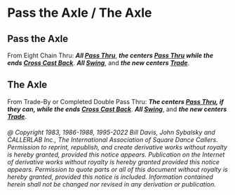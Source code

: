 
# Pass the Axle / The Axle

## Pass the Axle

From Eight Chain Thru:
***All [Pass Thru](../b1/pass_thru.md)***,
***the centers [Pass Thru](../b1/pass_thru.md) 
while the ends [Cross Cast Back](cast_back.md)***.
***All [Swing](../a2/slip.md)***,
and ***the new centers [Trade](../b2/trade.md)***.

## The Axle

From Trade-By or Completed Double Pass Thru:
***The centers [Pass Thru](../b1/pass_thru.md), if they can,
while the ends [Cross Cast Back](cast_back.md)***.
***All [Swing](../a2/slip.md)***,
and ***the new centers [Trade](../b2/trade.md)***.

###### @ Copyright 1983, 1986-1988, 1995-2022 Bill Davis, John Sybalsky and CALLERLAB Inc., The International Association of Square Dance Callers. Permission to reprint, republish, and create derivative works without royalty is hereby granted, provided this notice appears. Publication on the Internet of derivative works without royalty is hereby granted provided this notice appears. Permission to quote parts or all of this document without royalty is hereby granted, provided this notice is included. Information contained herein shall not be changed nor revised in any derivation or publication.

<!-- Parts
PasstheAxle1
PasstheAxle2
PasstheAxle3
PasstheAxle4
TheAxle1
TheAxle2
TheAxle3
-->